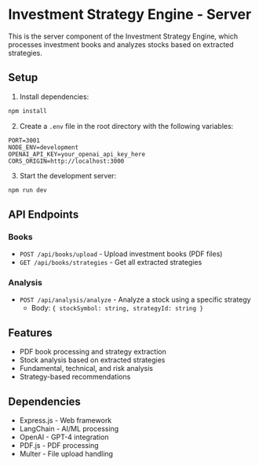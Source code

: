 # Investment Strategy Engine - Server

This is the server component of the Investment Strategy Engine, which processes investment books and analyzes stocks based on extracted strategies.

## Setup

1. Install dependencies:
```bash
npm install
```

2. Create a `.env` file in the root directory with the following variables:
```
PORT=3001
NODE_ENV=development
OPENAI_API_KEY=your_openai_api_key_here
CORS_ORIGIN=http://localhost:3000
```

3. Start the development server:
```bash
npm run dev
```

## API Endpoints

### Books
- `POST /api/books/upload` - Upload investment books (PDF files)
- `GET /api/books/strategies` - Get all extracted strategies

### Analysis
- `POST /api/analysis/analyze` - Analyze a stock using a specific strategy
  - Body: `{ stockSymbol: string, strategyId: string }`

## Features

- PDF book processing and strategy extraction
- Stock analysis based on extracted strategies
- Fundamental, technical, and risk analysis
- Strategy-based recommendations

## Dependencies

- Express.js - Web framework
- LangChain - AI/ML processing
- OpenAI - GPT-4 integration
- PDF.js - PDF processing
- Multer - File upload handling 